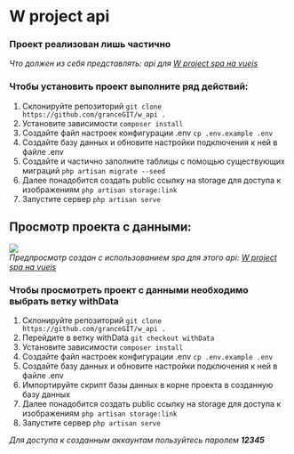 # W project api

### Проект реализован лишь частично

<i>Что должен из себя представлять: api для <a href="https://github.com/granceGIT/w_spa">W project spa на vuejs</a></i>

### Чтобы установить проект выполните ряд действий:

1. Склонируйте репозиторий ``` git clone https://github.com/granceGIT/w_api . ```
2. Установите зависимости ``` composer install ```
3. Создайте файл настроек конфигурации .env ``` cp .env.example .env ```
4. Создайте базу данных и обновите настройки подключения к ней в файле .env
5. Создайте и частично заполните таблицы с помощью существующих миграций ``` php artisan migrate --seed ```
6. Далее понадобится создать public ссылку на storage для доступа к изображениям ``` php artisan storage:link ```
7. Запустите сервер ``` php artisan serve ```

## Просмотр проекта с данными:

![](https://media.giphy.com/media/v1.Y2lkPTc5MGI3NjExa2ltenlndTA5M2J5bDZpNmtyYnlmajM3M2xka2JyNnh3ODRkdHR4ZCZlcD12MV9pbnRlcm5hbF9naWZfYnlfaWQmY3Q9Zw/g4ViVdvsPIxYyUJ4X3/giphy.gif)  
<i> Предпросмотр создан с использованием spa для этого api: <a href="https://github.com/granceGIT/w_spa">W project spa на vuejs</a> </i>

### Чтобы просмотреть проект с данными необходимо выбрать ветку withData

1. Склонируйте репозиторий ``` git clone https://github.com/granceGIT/w_api . ```
2. Перейдите в ветку withData ```git checkout withData```
3. Установите зависимости ``` composer install ```
4. Создайте файл настроек конфигурации .env ``` cp .env.example .env ```
5. Создайте базу данных и обновите настройки подключения к ней в файле .env
6. Импортируйте скрипт базы данных в корне проекта в созданную базу данных
7. Далее понадобится создать public ссылку на storage для доступа к изображениям ``` php artisan storage:link ```
8. Запустите сервер ``` php artisan serve ```

<i>Для доступа к созданным аккаунтам пользуйтесь паролем <b>12345</b></i>
